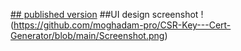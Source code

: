 [## published version](https://crave-lever-40673546.figma.site)
##UI design screenshot
!(https://github.com/moghadam-pro/CSR-Key---Cert-Generator/blob/main/Screenshot.png)
